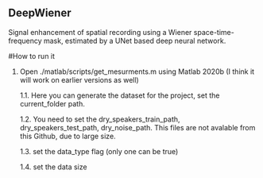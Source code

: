 ## DeepWiener
Signal enhancement of spatial recording using a Wiener space-time-frequency mask, estimated by a UNet based deep neural network.

#How to run it
1. Open ./matlab/scripts/get_mesurments.m using Matlab 2020b (I think it will work on earlier versions as well)
  
    1.1. Here you can generate the dataset for the project, set the current_folder path.
  
    1.2. You need to set the dry_speakers_train_path, dry_speakers_test_path, dry_noise_path. This files are not avalable from this Github, due to large size.
  
    1.3. set the data_type flag (only one can be true)
  
    1.4. set the data size

